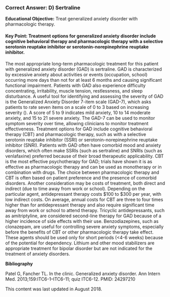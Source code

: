 
### Correct Answer: D) Sertraline 

**Educational Objective:** Treat generalized anxiety disorder with pharmacologic therapy.

#### **Key Point:** Treatment options for generalized anxiety disorder include cognitive behavioral therapy and pharmacologic therapy with a selective serotonin reuptake inhibitor or serotonin-norepinephrine reuptake inhibitor.

The most appropriate long-term pharmacologic treatment for this patient with generalized anxiety disorder (GAD) is sertraline. GAD is characterized by excessive anxiety about activities or events (occupation, school) occurring more days than not for at least 6 months and causing significant functional impairment. Patients with GAD also experience difficulty concentrating, irritability, muscle tension, restlessness, and sleep disturbance. A useful tool for identifying and assessing the severity of GAD is the Generalized Anxiety Disorder 7-item scale (GAD-7), which asks patients to rate seven items on a scale of 0 to 3 based on increasing severity (). A score of 5 to 9 indicates mild anxiety, 10 to 14 moderate anxiety, and 15 to 21 severe anxiety. The GAD-7 can be used to monitor symptom severity over time, allowing clinicians to monitor treatment effectiveness.
Treatment options for GAD include cognitive behavioral therapy (CBT) and pharmacologic therapy, such as with a selective serotonin reuptake inhibitor (SSRI) or serotonin-norepinephrine reuptake inhibitor (SNRI). Patients with GAD often have comorbid mood and anxiety disorders, which often make SSRIs (such as sertraline) and SNRIs (such as venlafaxine) preferred because of their broad therapeutic applicability. CBT is the most effective psychotherapy for GAD; trials have shown it is as effective as pharmacologic therapy and can be used as monotherapy or in combination with drugs. The choice between pharmacologic therapy and CBT is often based on patient preference and the presence of comorbid disorders. Another consideration may be costs of treatment, both direct and indirect (due to time away from work or school). Depending on the particular agent, antidepressant therapy costs $100 to $300 per year, with low indirect costs. On average, annual costs for CBT are three to four times higher than for antidepressant therapy and also require significant time away from work or school to attend therapy.
Tricyclic antidepressants, such as amitriptyline, are considered second-line therapy for GAD because of a higher incidence of side effects with their use.
Benzodiazepines, such as clonazepam, are useful for controlling severe anxiety symptoms, especially before the benefits of CBT or other pharmacologic therapy take effect. These agents should be used only for short periods (<4-6 weeks) because of the potential for dependency.
Lithium and other mood stabilizers are appropriate treatment for bipolar disorder but are not indicated for the treatment of anxiety disorders.

**Bibliography**

Patel G, Fancher TL. In the clinic. Generalized anxiety disorder. Ann Intern Med. 2013;159:ITC6-1–ITC6-11; quiz ITC6-12. PMID: 24297210

This content was last updated in August 2018.